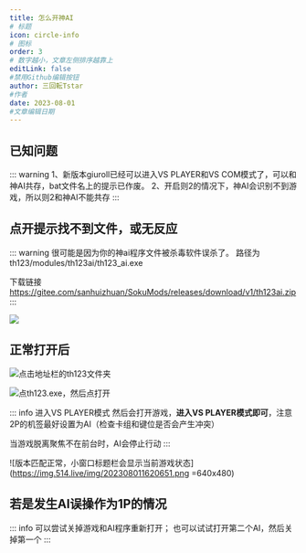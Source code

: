 ```yaml
---
title: 怎么开神AI
# 标题
icon: circle-info
# 图标
order: 3
# 数字越小，文章左侧排序越靠上
editLink: false
#禁用Github编辑按钮
author: 三回転Tstar
#作者
date: 2023-08-01
#文章编辑日期
---
```


## **已知问题**
::: warning
1、新版本giuroll已经可以进入VS PLAYER和VS COM模式了，可以和神AI共存，bat文件名上的提示已作废。
2、开启则2的情况下，神AI会识别不到游戏，所以则2和神AI不能共存
:::

## **点开提示找不到文件，或无反应**

::: warning
很可能是因为你的神ai程序文件被杀毒软件误杀了。
路径为 th123/modules/th123ai/th123_ai.exe

下载链接 https://gitee.com/sanhuizhuan/SokuMods/releases/download/v1/th123ai.zip
:::

![](https://img.514.live/img/202308011623745.png)

## **正常打开后**

![点击地址栏的th123文件夹](https://img.514.live/img/202308011605538.png)

![点th123.exe，然后点打开](https://img.514.live/img/202308011605626.png)

::: info 进入VS PLAYER模式
然后会打开游戏，**进入VS PLAYER模式即可**，注意2P的机签最好设置为AI（检查卡组和键位是否会产生冲突）

当游戏脱离聚焦不在前台时，AI会停止行动
:::

![版本匹配正常，小窗口标题栏会显示当前游戏状态](https://img.514.live/img/202308011620651.png =640x480)


## **若是发生AI误操作为1P的情况**

::: info
可以尝试关掉游戏和AI程序重新打开；
也可以试试打开第二个AI，然后关掉第一个
:::
